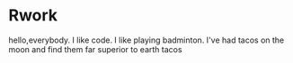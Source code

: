 # Rwork
hello,everybody.
I like code.
I like playing badminton.
I've had tacos on the moon and find them far superior to earth tacos
